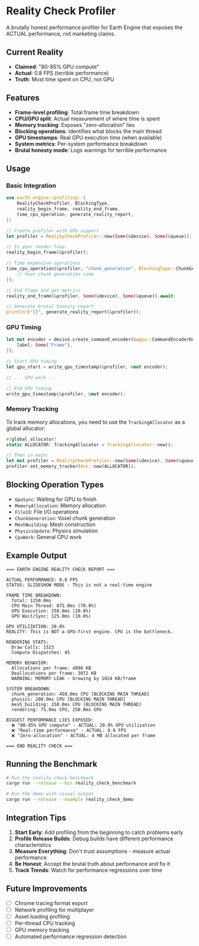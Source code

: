 # Reality Check Profiler

A brutally honest performance profiler for Earth Engine that exposes the ACTUAL performance, not marketing claims.

## Current Reality

- **Claimed**: "80-85% GPU compute"
- **Actual**: 0.8 FPS (terrible performance)
- **Truth**: Most time spent on CPU, not GPU

## Features

- **Frame-level profiling**: Total frame time breakdown
- **CPU/GPU split**: Actual measurement of where time is spent
- **Memory tracking**: Exposes "zero-allocation" lies
- **Blocking operations**: Identifies what blocks the main thread
- **GPU timestamps**: Real GPU execution time (when available)
- **System metrics**: Per-system performance breakdown
- **Brutal honesty mode**: Logs warnings for terrible performance

## Usage

### Basic Integration

```rust
use earth_engine::profiling::{
    RealityCheckProfiler, BlockingType,
    reality_begin_frame, reality_end_frame,
    time_cpu_operation, generate_reality_report,
};

// Create profiler with GPU support
let profiler = RealityCheckProfiler::new(Some(&device), Some(&queue));

// In your render loop:
reality_begin_frame(&profiler);

// Time expensive operations
time_cpu_operation(&profiler, "chunk_generation", BlockingType::ChunkGeneration, || {
    // Your chunk generation code
});

// End frame and get metrics
reality_end_frame(&profiler, Some(&device), Some(&queue)).await;

// Generate brutal honesty report
println!("{}", generate_reality_report(&profiler));
```

### GPU Timing

```rust
let mut encoder = device.create_command_encoder(&wgpu::CommandEncoderDescriptor {
    label: Some("Frame"),
});

// Start GPU timing
let gpu_start = write_gpu_timestamp(&profiler, &mut encoder);

// ... GPU work ...

// End GPU timing
write_gpu_timestamp(&profiler, &mut encoder);
```

### Memory Tracking

To track memory allocations, you need to use the `TrackingAllocator` as a global allocator:

```rust
#[global_allocator]
static ALLOCATOR: TrackingAllocator = TrackingAllocator::new();

// Then in main:
let mut profiler = RealityCheckProfiler::new(Some(&device), Some(&queue));
profiler.set_memory_tracker(Arc::new(ALLOCATOR));
```

## Blocking Operation Types

- `GpuSync`: Waiting for GPU to finish
- `MemoryAllocation`: Memory allocation
- `FileIO`: File I/O operations  
- `ChunkGeneration`: Voxel chunk generation
- `MeshBuilding`: Mesh construction
- `PhysicsUpdate`: Physics simulation
- `CpuWork`: General CPU work

## Example Output

```
=== EARTH ENGINE REALITY CHECK REPORT ===

ACTUAL PERFORMANCE: 0.8 FPS
STATUS: SLIDESHOW MODE - This is not a real-time engine

FRAME TIME BREAKDOWN:
  Total: 1250.0ms
  CPU Main Thread: 875.0ms (70.0%)
  GPU Execution: 250.0ms (20.0%)
  GPU Wait/Sync: 125.0ms (10.0%)

GPU UTILIZATION: 20.0%
REALITY: This is NOT a GPU-first engine. CPU is the bottleneck.

RENDERING STATS:
  Draw Calls: 1523
  Compute Dispatches: 45

MEMORY BEHAVIOR:
  Allocations per frame: 4096 KB
  Deallocations per frame: 3072 KB
  WARNING: MEMORY LEAK - Growing by 1024 KB/frame

SYSTEM BREAKDOWN:
  chunk_generation: 450.0ms CPU [BLOCKING MAIN THREAD]
  physics: 200.0ms CPU [BLOCKING MAIN THREAD]
  mesh_building: 150.0ms CPU [BLOCKING MAIN THREAD]
  rendering: 75.0ms CPU, 250.0ms GPU

BIGGEST PERFORMANCE LIES EXPOSED:
  ❌ "80-85% GPU compute" - ACTUAL: 20.0% GPU utilization
  ❌ "Real-time performance" - ACTUAL: 0.8 FPS
  ❌ "Zero-allocation" - ACTUAL: 4 MB allocated per frame

=== END REALITY CHECK ===
```

## Running the Benchmark

```bash
# Run the reality check benchmark
cargo run --release --bin reality_check_benchmark

# Run the demo with visual output
cargo run --release --example reality_check_demo
```

## Integration Tips

1. **Start Early**: Add profiling from the beginning to catch problems early
2. **Profile Release Builds**: Debug builds have different performance characteristics
3. **Measure Everything**: Don't trust assumptions - measure actual performance
4. **Be Honest**: Accept the brutal truth about performance and fix it
5. **Track Trends**: Watch for performance regressions over time

## Future Improvements

- [ ] Chrome tracing format export
- [ ] Network profiling for multiplayer
- [ ] Asset loading profiling
- [ ] Per-thread CPU tracking
- [ ] GPU memory tracking
- [ ] Automated performance regression detection